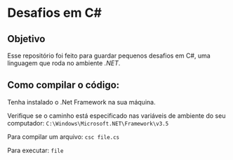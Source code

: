 ﻿# Desafios em C#
 
 ## Objetivo
 Esse repositório foi feito para guardar pequenos desafios em C#, uma linguagem que roda no ambiente _.NET_.


## Como compilar o código:
Tenha instalado o .Net Framework na sua máquina.

Verifique se o caminho está especificado nas variáveis de ambiente do seu computador:
``C:\Windows\Microsoft.NET\Framework\v3.5``

Para compilar um arquivo:
``csc file.cs``

Para executar:
``file``

